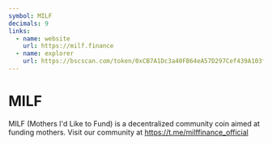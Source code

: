 ```yaml
---
symbol: MILF
decimals: 9
links:
  - name: website
    url: https://milf.finance
  - name: explorer
    url: https://bscscan.com/token/0xCB7A1Dc3a40FB64eA57D297Cef439A103fc11E66
---
```


# MILF

MILF (Mothers I'd Like to Fund) is a decentralized community coin aimed at funding mothers. Visit our community at https://t.me/milffinance_official
